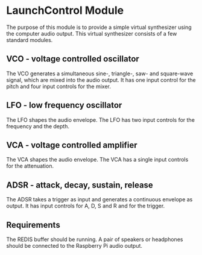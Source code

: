 # LaunchControl Module

The purpose of this module is to provide a simple virtual synthesizer using the computer audio output. This virtual synthesizer consists of a few standard modules.

## VCO - voltage controlled oscillator

The VCO generates a simultaneous sine-, triangle-, saw- and square-wave signal, which are mixed into the audio output. It has one input control for the pitch and four input controls for the mixer.

## LFO - low frequency oscillator

The LFO shapes the audio envelope. The LFO has two input controls for the frequency and the depth.

## VCA - voltage controlled amplifier

The VCA shapes the audio envelope. The VCA has a single input controls for the attenuation.

## ADSR - attack, decay, sustain, release

The ADSR takes a trigger as input and generates a continuous envelope as output. It has input controls for A, D, S and R and for the trigger.

## Requirements

The REDIS buffer should be running.
A pair of speakers or headphones should be connected to the Raspberry Pi audio output.
